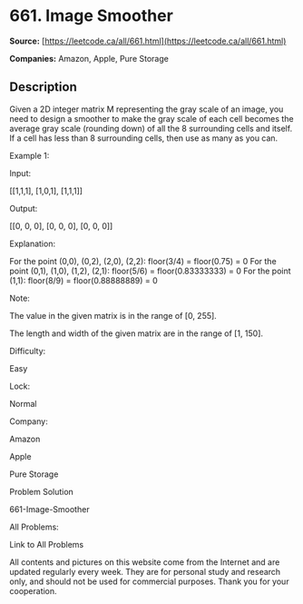 # 661. Image Smoother

**Source:** [https://leetcode.ca/all/661.html](https://leetcode.ca/all/661.html)

**Companies:** Amazon, Apple, Pure Storage

## Description

Given a 2D integer matrix M representing the gray scale of an image, you need to design a
        smoother to make the gray scale of each cell becomes the average gray scale (rounding down)
        of all the 8 surrounding cells and itself. If a cell has less than 8 surrounding cells, then
        use as many as you can.

Example 1:

Input:

[[1,1,1],
 [1,0,1],
 [1,1,1]]

Output:

[[0, 0, 0],
 [0, 0, 0],
 [0, 0, 0]]

Explanation:

For the point (0,0), (0,2), (2,0), (2,2): floor(3/4) = floor(0.75) = 0
For the point (0,1), (1,0), (1,2), (2,1): floor(5/6) = floor(0.83333333) = 0
For the point (1,1): floor(8/9) = floor(0.88888889) = 0

Note:

The value in the given matrix is in the range of [0, 255].

The length and width of the given matrix are in the range of [1, 150].

Difficulty:

Easy

Lock:

Normal

Company:

Amazon

Apple

Pure Storage

Problem Solution

661-Image-Smoother

All Problems:

Link to All Problems

All contents and pictures on this website come from the Internet and are updated regularly every week. They are for personal study and research only, and should not be used for commercial purposes. Thank you for your cooperation.

